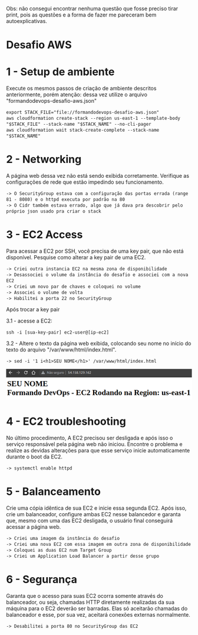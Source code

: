 Obs: não consegui encontrar nenhuma questão que fosse preciso tirar print, pois as questões e a forma de fazer me pareceram bem autoexplicativas.

# Desafio AWS

# 1 - Setup de ambiente

Execute os mesmos passos de criação de ambiente descritos anteriormente, porém atenção: dessa vez utilize o arquivo "formandodevops-desafio-aws.json"

    export STACK_FILE="file://formandodevops-desafio-aws.json"
    aws cloudformation create-stack --region us-east-1 --template-body "$STACK_FILE" --stack-name "$STACK_NAME" --no-cli-pager
    aws cloudformation wait stack-create-complete --stack-name "$STACK_NAME"
    
  
# 2 - Networking

A página web dessa vez não está sendo exibida corretamente. Verifique as configurações de rede que estão impedindo seu funcionamento.

    -> O SecurityGroup estava com a configuração das portas errada (range 81 - 8080) e o httpd executa por padrão na 80
    -> O Cidr também estava errado, algo que já dava pra descobrir pelo próprio json usado pra criar o stack
    
    
# 3 - EC2 Access

  Para acessar a EC2 por SSH, você precisa de uma key pair, que não está disponível. Pesquise como alterar a key pair de uma EC2.
  
    -> Criei outra instancia EC2 na mesma zona de disponibilidade
    -> Desassociei o volume da instância do desafio e associei com a nova EC2
    -> Criei um novo par de chaves e coloquei no volume
    -> Associei o volume de volta
    -> Habilitei a porta 22 no SecurityGroup
    
    

  Após trocar a key pair

  3.1 - acesse a EC2:

    ssh -i [sua-key-pair] ec2-user@[ip-ec2]
    

  3.2 - Altere o texto da página web exibida, colocando seu nome no início do texto do arquivo "/var/www/html/index.html".
  
    -> sed -i '1 i<h1>SEU NOME</h1>' /var/www/html/index.html
    
  ![img](https://github.com/Siluryan/Formando-Devops/blob/main/aws-expert/printdesafioaws.png)
    

# 4 - EC2 troubleshooting

No último procedimento, A EC2 precisou ser desligada e após isso o serviço responsável pela página web não iniciou. Encontre o problema e realize as devidas alterações para que esse serviço inicie automaticamente durante o boot da EC2.

    -> systemctl enable httpd
    

# 5 - Balanceamento

Crie uma cópia idêntica de sua EC2 e inicie essa segunda EC2. Após isso, crie um balanceador, configure ambas EC2 nesse balancedor e garanta que, mesmo com uma das EC2 desligada, o usuário final conseguirá acessar a página web.

    -> Criei uma imagem da instância do desafio
    -> Criei uma nova EC2 com essa imagem em outra zona de disponibilidade
    -> Coloquei as duas EC2 num Target Group
    -> Criei um Application Load Balancer a partir desse grupo
    

# 6 - Segurança

Garanta que o acesso para suas EC2 ocorra somente através do balanceador, ou seja, chamadas HTTP diretamente realizadas da sua máquina para o EC2 deverão ser barradas. Elas só aceitarão chamadas do balanceador e esse, por sua vez, aceitará conexões externas normalmente.

    -> Desabilitei a porta 80 no SecurityGroup das EC2
